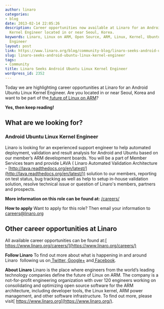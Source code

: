 ```yaml
---
author: linaro
categories:
- blog
date: 2013-02-14 22:05:26
description: Career opportunities now available at Linaro for an Android Ubuntu Linux
  Kernel Engineer located in or near Seoul, Korea.
keywords: Linaro, Linux on ARM, Open Source, ARM, Linux, Kernel, Ubuntu, Android,
  Engineer
layout: post
link: https://www.linaro.org/blog/community-blog/linaro-seeks-android-ubuntu-linux-kernel-engineer/
slug: linaro-seeks-android-ubuntu-linux-kernel-engineer
tags:
- Community
title: Linaro Seeks Android Ubuntu Linux Kernel Engineer
wordpress_id: 2352
---
```


Today we are highlighting career opportunities at Linaro for an Android Ubuntu Linux Kernel Engineer. Are you located in or near Seoul, Korea and want to be part of the[ future of Linux on ARM](/)?

**Yes, then keep reading!**


## What are we looking for?

### **Android Ubuntu Linux Kernel Engineer**


Linaro is looking for an experienced support engineer to help automated deployment, validation and result analysis for Android and Ubuntu based on our member’s ARM development boards. You will be a part of Member Services team and provide LAVA ( Linaro Automated Validation Architecture - [http://lava.readthedocs.org/en/latest/](http://lava.readthedocs.org/en/latest/)) solution to our members, reporting on test status, bug tracking as well as help to setup in-house validation solution, resolve technical issue or question of Linaro's members, partners and prospects.

**More information on this role can be found at:**
[/careers/](/careers/)

**How to apply**
Want to apply for this role? Then email your information to[ careers@linaro.org](/careers/)


## Other career opportunities at Linaro


All available career opportunities can be found at:[ https://www.linaro.org/careers/](https://www.linaro.org/careers/)

**Follow Linaro**
To find out more about what is happening in and around Linaro  following us on[ Twitter](https://twitter.com/LinaroOrg),[ Google+](https://plus.google.com/+LinaroOnAir) and[ Facebook](https://www.facebook.com/LinaroOrg).[](https://www.linaro.org/careers/)

**About Linaro**
Linaro is the place where engineers from the world’s leading technology companies define the future of Linux on ARM. The company is a not-for-profit engineering organization with over 120 engineers working on consolidating and optimizing open source software for the ARM architecture, including developer tools, the Linux kernel, ARM power management, and other software infrastructure. To find out more, please visit[ https://www.linaro.org](https://www.linaro.org/).
